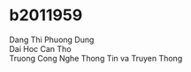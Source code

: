 # b2011959
Dang Thi Phuong Dung </br>
Dai Hoc Can Tho </br>
Truong Cong Nghe Thong Tin va Truyen Thong </br>
